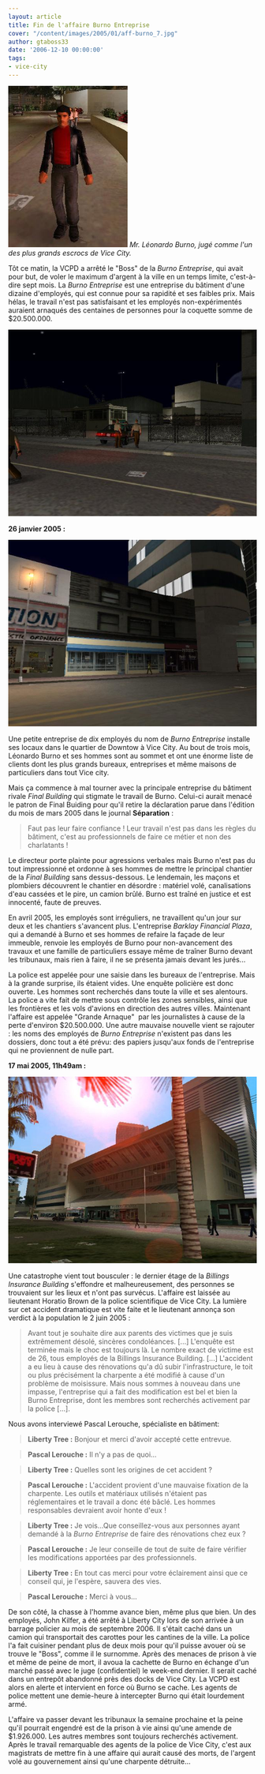 ```yaml
---
layout: article
title: Fin de l'affaire Burno Entreprise
cover: "/content/images/2005/01/aff-burno_7.jpg"
author: gtaboss33
date: '2006-12-10 00:00:00'
tags:
- vice-city
---
```


![Mr. Léonardo Burno, jugé comme l'un des plus grands escrocs de Vice City.](/content/images/2005/01/aff-burno_6.jpg)
_Mr. Léonardo Burno, jugé comme l'un des plus grands escrocs de Vice City._

Tôt ce matin, la VCPD a arrêté le "Boss" de la _Burno Entreprise_, qui avait pour but, de voler le maximum d'argent à la ville en un temps limite, c'est-à-dire&nbsp;sept mois. La _Burno Entreprise_ est une entreprise du bâtiment d'une dizaine d'employés, qui est&nbsp;connue pour sa rapidité et ses faibles prix. Mais hélas, le travail n'est pas satisfaisant et les employés non-expérimentés auraient arnaqués des centaines de personnes pour la coquette somme de $20.500.000.

![](/content/images/2005/01/aff-burno_7.jpg)

**26&nbsp;janvier 2005 :**

![](/content/images/2005/01/aff-burno_3.jpg)

Une petite entreprise de dix employés du nom de _Burno Entreprise_ installe ses locaux dans le quartier de Downtow à Vice City. Au bout de trois mois, Léonardo Burno et ses hommes sont au sommet et ont une énorme liste de clients dont les plus grands bureaux, entreprises et même maisons de particuliers dans tout Vice city.

Mais&nbsp;ça commence à mal tourner avec la principale entreprise du bâtiment rivale _Final Building_ qui stigmate le travail de Burno. Celui-ci aurait menacé le patron de&nbsp;Final Buiding pour qu'il retire la déclaration parue dans l'édition du mois de&nbsp;mars 2005&nbsp;dans le journal **Séparation** :

> Faut pas leur faire confiance ! Leur travail n'est pas dans les règles du bâtiment, c'est au professionnels de faire ce métier et non des charlatants !

Le directeur porte plainte pour agressions verbales mais Burno n'est pas du tout impressionné et ordonne à ses hommes de mettre le principal chantier de la&nbsp;_Final Building_&nbsp;sans dessus-dessous. Le lendemain, les maçons et plombiers découvrent le chantier en désordre : matériel volé, canalisations d'eau cassées et le pire, un camion brûlé. Burno est traîné en justice et est innocenté, faute de preuves.

En&nbsp;avril 2005, les employés sont irréguliers, ne travaillent qu'un jour sur deux et les chantiers s'avancent plus. L'entreprise _Barklay Financial Plaza_, qui a demandé à Burno et ses hommes de refaire la façade de leur immeuble, renvoie les employés de Burno pour non-avancement des travaux et une&nbsp;famille de particuliers essaye même de traîner&nbsp;Burno devant les tribunaux, mais rien&nbsp;à faire, il ne se&nbsp;présenta jamais devant les jurés...

La police est appelée&nbsp;pour une saisie dans les bureaux de&nbsp;l'entreprise. Mais à la grande surprise,&nbsp;ils étaient&nbsp;vides. Une enquête policière est donc ouverte. Les hommes sont recherchés dans toute la ville et ses alentours. La police a vite&nbsp;fait de mettre&nbsp;sous contrôle les zones sensibles, ainsi que les frontières et les vols d'avions en direction des autres villes. Maintenant l'affaire est&nbsp;appelée "Grande Arnaque"&nbsp; par les journalistes à cause de la perte d'environ $20.500.000. Une autre mauvaise nouvelle vient se rajouter : les noms des employés de _Burno Entreprise_ n'existent pas dans les dossiers, donc tout a été prévu: des papiers jusqu'aux fonds de l'entreprise qui ne proviennent de nulle part.

**17&nbsp;mai 2005, 11h49am :**

![](/content/images/2005/01/aff-burno_2.jpg)

Une catastrophe vient tout bousculer : le dernier étage de la _Billings Insurance Building_ s'effondre et malheureusement, des personnes se trouvaient sur les lieux&nbsp;et n'ont pas survécus. L'affaire est laissée au lieutenant Horatio Brown de la police scientifique de Vice City. La lumière sur cet accident dramatique est vite faite et le lieutenant annonça son verdict à la population le 2&nbsp;juin 2005 :

> Avant tout je souhaite dire aux parents des victimes que je suis extrêmement désolé, sincères condoléances. [...] L'enquête est terminée mais le choc est toujours là. Le nombre exact de victime est de 26, tous employés de la Billings Insurance Building. [...] L'accident a eu lieu&nbsp;à cause des&nbsp;rénovations qu'a dû subir l'infrastructure, le toit ou plus précisément la charpente a été modifié à cause d'un problème de moisissure.&nbsp;Mais nous sommes à nouveau dans une impasse, l'entreprise qui a fait des modification est bel et bien la Burno Entreprise, dont les membres sont recherchés activement par la police [...].

Nous avons interviewé Pascal Lerouche, spécialiste en bâtiment:

> **Liberty Tree :** Bonjour et merci d'avoir accepté cette entrevue.

> **Pascal Lerouche :** Il n'y a pas de quoi...

> **Liberty Tree :** Quelles sont les origines de cet accident ?

> **Pascal Lerouche :** L'accident provient d'une mauvaise fixation de la charpente. Les outils et matériaux utilisés n'étaient pas réglementaires et le travail a donc été&nbsp;bâclé. Les hommes responsables devraient avoir honte d'eux !

> **Liberty Tree :** Je vois...Que conseillez-vous aux personnes ayant demandé à la _Burno Entreprise_ de faire des rénovations chez eux ?

> **Pascal Lerouche :** Je leur conseille de tout de suite de&nbsp;faire vérifier les modifications apportées par des professionnels.

> **Liberty Tree :** En tout cas merci pour votre éclairement ainsi que ce conseil qui, je l'espère, sauvera des vies.

> **Pascal Lerouche :** Merci à vous...

De son côté, la chasse à l'homme avance bien, même plus que bien. Un des employés, John Kilfer,&nbsp;a été&nbsp;arrêté à Liberty City lors de son arrivée à&nbsp;un barrage policier&nbsp;au mois de&nbsp;septembre 2006. Il s'était caché dans un camion qui transportait des carottes pour les cantines de la ville. La police l'a fait cuisiner pendant plus de deux mois pour qu'il puisse avouer où se trouve le "Boss", comme il le surnomme. Après des menaces de prison à vie et même de peine de mort, il avoua la cachette de Burno en échange d'un marché passé avec le juge (confidentiel) le week-end dernier. Il serait caché dans un entrepôt abandonné près des docks de Vice City. La VCPD est alors en alerte et intervient en force où Burno se cache. Les agents de police mettent une demie-heure&nbsp;à intercepter Burno qui était lourdement armé.

L'affaire va passer devant les tribunaux la semaine prochaine et la peine qu'il pourrait engendré&nbsp;est de la&nbsp;prison à vie ainsi qu'une amende de $1.926.000. Les autres membres sont toujours recherchés activement. Après&nbsp;le travail remarquable des agents de la police de Vice City, c'est aux magistrats de mettre fin à une affaire qui aurait causé des morts, de l'argent volé au gouvernement&nbsp;ainsi qu'une charpente détruite...

<!--kg-card-end: markdown-->
